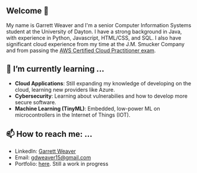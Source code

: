 ## Welcome 👋

My name is Garrett Weaver and I'm a senior Computer Information Systems student at the University of Dayton. I have a strong background in Java, with experience in Python, Javascript, HTML/CSS, and SQL. I also have significant cloud experience from my time at the J.M. Smucker Company and from passing the [AWS Certified Cloud Practitioner exam](https://cp.certmetrics.com/amazon/en/public/verify/credential/b85f8698f4bb41fe811cdb78e10f9176).

## 🌱 I’m currently learning ...

- **Cloud Applications**: Still expanding my knowledge of developing on the cloud, learning new providers like Azure.
- **Cybersecurity**: Learning about vulnerabilies and how to develop more secure software.
- **Machine Learning (TinyML)**: Embedded, low-power ML on microcontrollers in the Internet of Things (IOT).
  
## 📫 How to reach me: ...

- LinkedIn: [Garrett Weaver](https://www.linkedin.com/in/garrett-weaver/)
- Email: [gdweaver15@gmail.com](mailto:gdweaver15@gmail.com)
- Portfolio: [here](https://github.com/gweaver15/PortfolioSite). Still a work in progress
